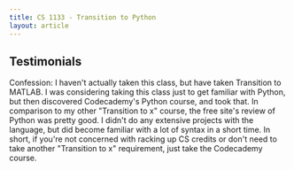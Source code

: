```yaml
---
title: CS 1133 - Transition to Python
layout: article
---
```


## Testimonials

Confession: I haven't actually taken this class, but have taken Transition to MATLAB. I was considering taking this class just to get familiar with Python, but then discovered Codecademy's Python course, and took that. In comparison to my other "Transition to x" course, the free site's review of Python was pretty good. I didn't do any extensive projects with the language, but did become familiar with a lot of syntax in a short time. In short, if you're not concerned with racking up CS credits or don't need to take another "Transition to x" requirement, just take the Codecademy course.